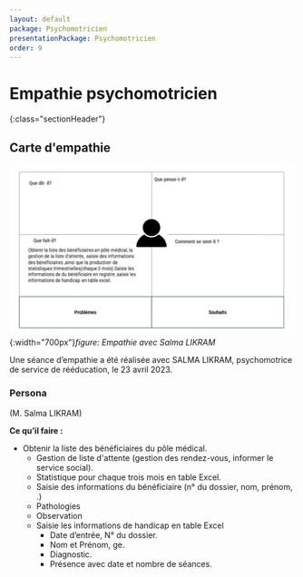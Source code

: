 ```yaml
---
layout: default
package: Psychomotricien
presentationPackage: Psychomotricien
order: 9
---
```


# Empathie psychomotricien
{:class="sectionHeader"}

<!-- new slide -->
## Carte d'empathie 

![Empathy](./images/carte-empathie-psychomotricien-Salma-LIKRAM.png){:width="700px"}*figure: Empathie avec Salma LIKRAM*

<!-- note -->

Une séance d’empathie a été réalisée avec SALMA LIKRAM, psychomotrice de service de rééducation, le 23 avril 2023.

### Persona

(M. Salma LIKRAM)

**Ce qu’il faire :**

- Obtenir la liste des bénéficiaires du pôle médical.
  - Gestion de liste d'attente (gestion des rendez-vous, informer le service social).
  - Statistique pour chaque trois mois en table Excel.
  - Saisie des informations du bénéficiaire (n° du dossier, nom, prénom, .)
  - Pathologies
  - Observation
  - Saisie les informations de handicap en table Excel
    - Date d’entrée, N° du dossier.
    - Nom et Prénom, ge.
    - Diagnostic.
    - Présence avec date et nombre de séances.


